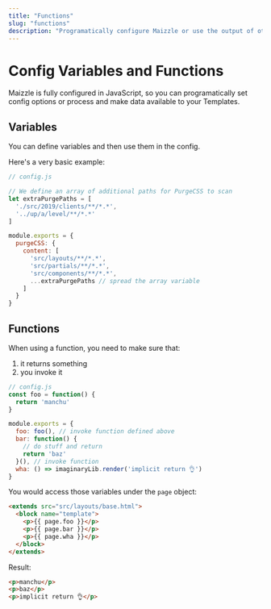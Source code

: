 ```yaml
---
title: "Functions"
slug: "functions"
description: "Programatically configure Maizzle or use the output of other Node.js packages as variables in your email templates"
---
```


# Config Variables and Functions

Maizzle is fully configured in JavaScript, so you can programatically set config options or process and make data available to your Templates.

## Variables

You can define variables and then use them in the config.

Here's a very basic example:

```js
// config.js

// We define an array of additional paths for PurgeCSS to scan
let extraPurgePaths = [
  './src/2019/clients/**/*.*',
  '../up/a/level/**/*.*'
]

module.exports = {
  purgeCSS: {
    content: [
      'src/layouts/**/*.*',
      'src/partials/**/*.*',
      'src/components/**/*.*',
      ...extraPurgePaths // spread the array variable
    ]
  }
}
```

## Functions

When using a function, you need to make sure that:

1. it returns something
2. you invoke it

```js
// config.js
const foo = function() {
  return 'manchu'
}

module.exports = {
  foo: foo(), // invoke function defined above
  bar: function() {
    // do stuff and return
    return 'baz'
  }(), // invoke function
  wha: () => imaginaryLib.render('implicit return 👌')
}
```

You would access those variables under the `page` object:

```html
<extends src="src/layouts/base.html">
  <block name="template">
    <p>{{ page.foo }}</p>
    <p>{{ page.bar }}</p>
    <p>{{ page.wha }}</p>
  </block>
</extends>
```

Result:

```html
<p>manchu</p>
<p>baz</p>
<p>implicit return 👌</p>
```

